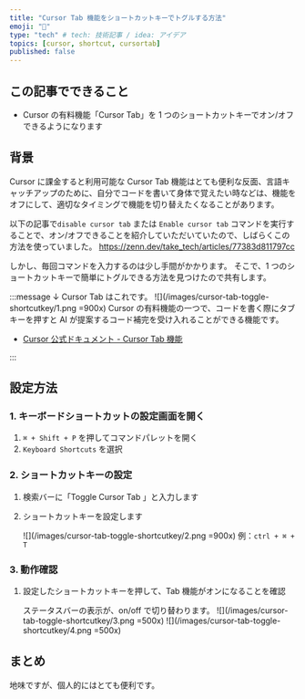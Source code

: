 ```yaml
---
title: "Cursor Tab 機能をショートカットキーでトグルする方法"
emoji: "💭"
type: "tech" # tech: 技術記事 / idea: アイデア
topics: [cursor, shortcut, cursortab]
published: false
---
```


## この記事でできること

-   Cursor の有料機能「Cursor Tab」を 1 つのショートカットキーでオン/オフできるようになります

## 背景

Cursor に課金すると利用可能な Cursor Tab 機能はとても便利な反面、言語キャッチアップのために、自分でコードを書いて身体で覚えたい時などは、機能をオフにして、適切なタイミングで機能を切り替えたくなることがあります。

以下の記事で`disable cursor tab` または `Enable cursor tab` コマンドを実行することで、オン/オフできることを紹介していただいていたので、しばらくこの方法を使っていました。
https://zenn.dev/take_tech/articles/77383d811797cc

しかし、毎回コマンドを入力するのは少し手間がかかります。
そこで、1 つのショートカットキーで簡単にトグルできる方法を見つけたので共有します。

:::message
↓ Cursor Tab はこれです。
![](/images/cursor-tab-toggle-shortcutkey/1.png =900x)
Cursor の有料機能の一つで、コードを書く際にタブキーを押すと AI が提案するコード補完を受け入れることができる機能です。

-   [Cursor 公式ドキュメント - Cursor Tab 機能](https://docs.cursor.com/tab)

:::

## 設定方法

### 1. キーボードショートカットの設定画面を開く

1. `⌘ + Shift + P` を押してコマンドパレットを開く
2. `Keyboard Shortcuts` を選択

### 2. ショートカットキーの設定

1. 検索バーに「Toggle Cursor Tab 」と入力します
2. ショートカットキーを設定します

    ![](/images/cursor-tab-toggle-shortcutkey/2.png =900x)
    例：`ctrl + ⌘ + T`

### 3. 動作確認

1. 設定したショートカットキーを押して、Tab 機能がオンになることを確認

    ステータスバーの表示が、on/off で切り替わります。
    ![](/images/cursor-tab-toggle-shortcutkey/3.png =500x)
    ![](/images/cursor-tab-toggle-shortcutkey/4.png =500x)

## まとめ

地味ですが、個人的にはとても便利です。
